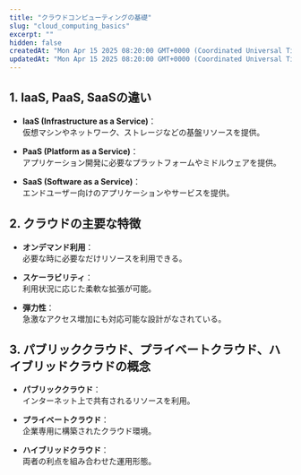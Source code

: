 ```yaml
---
title: "クラウドコンピューティングの基礎"
slug: "cloud_computing_basics"
excerpt: ""
hidden: false
createdAt: "Mon Apr 15 2025 08:20:00 GMT+0000 (Coordinated Universal Time)"
updatedAt: "Mon Apr 15 2025 08:20:00 GMT+0000 (Coordinated Universal Time)"
---
```


## 1. IaaS, PaaS, SaaSの違い

- **IaaS (Infrastructure as a Service)**：  
  仮想マシンやネットワーク、ストレージなどの基盤リソースを提供。

- **PaaS (Platform as a Service)**：  
  アプリケーション開発に必要なプラットフォームやミドルウェアを提供。

- **SaaS (Software as a Service)**：  
  エンドユーザー向けのアプリケーションやサービスを提供。

## 2. クラウドの主要な特徴

- **オンデマンド利用**：  
  必要な時に必要なだけリソースを利用できる。

- **スケーラビリティ**：  
  利用状況に応じた柔軟な拡張が可能。

- **弾力性**：  
  急激なアクセス増加にも対応可能な設計がなされている。

## 3. パブリッククラウド、プライベートクラウド、ハイブリッドクラウドの概念

- **パブリッククラウド**：  
  インターネット上で共有されるリソースを利用。

- **プライベートクラウド**：  
  企業専用に構築されたクラウド環境。

- **ハイブリッドクラウド**：  
  両者の利点を組み合わせた運用形態。